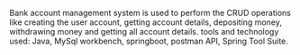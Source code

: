 Bank account management system is used to perform the CRUD operations like creating the user account, getting account details, depositing money, withdrawing money and getting all account details.
tools and technology used: Java, MySql workbench, springboot, postman API, Spring Tool Suite.
